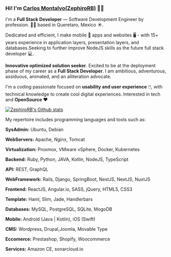### Hi! I'm [Carlos Montalvo(ZephiroRB)](https://zetanova.com) 👋🏼

I'm a **Full Stack Developer** — Software Development Engineer by profession. 🐱‍💻 based in Queretaro, Mexico ☀️. 

Dedicated and efficient, I make mobile 📱 apps and websites 🖥️ - with 15+ years experience in application layers, presentation layers, and databases.Seeking to further improve NodeJS skills as the future full stack developer 💻.

**Innovative optimized solution seeker**. Excited to be at the deployment phase of my career as a **Full Stack Developer**. I am ambitious, adventurous, assiduous, animated, and an alliteration advocate.

I'm a coding passionate focused on **usability and user experience** 🖱️,  with technical knowledge to create cool digital experiences. Interested in tech and **OpenSource** ❤️

[![ZephiroRB's Github stats](https://github-readme-stats.vercel.app/api?username=ZephiroRB&show_icons=true&count_private=true)](https://github.com/ZephiroRB/ZephiroRB)

My repertoire includes programming languages and tools such as:

**SysAdmin:** Ubuntu, Debian

**WebServers:** Apache, Nginx, Tomcat

**Virtualization:** Proxmox, VMware vSphere, Docker, Kubernetes

**Backend:** Ruby, Python, JAVA, Kotlin, NodeJS, TypeScript 

**API:** REST, GraphQL

**WebFramework:** Rails, Django, SpringBoot, NestJS, NextJS, NuxtJS

**Frontend:** ReactJS, Angular.io, SASS, jQuery, HTML5, CSS3

**Template:** Haml, Slim, Jade, Handlerbars

**Databases:** MySQL, PostgreSQL, SQLite, MogoDB

**Mobile:** Android (Java | Kotlin), iOS (Swift)

**CMS:** Wordpress, Drupal,Joomla, Movable Type

**Eccomerce:** Prestashop, Shopify, Woocommerce

**Services:** Amazon CE, sonarcloud.io

 
